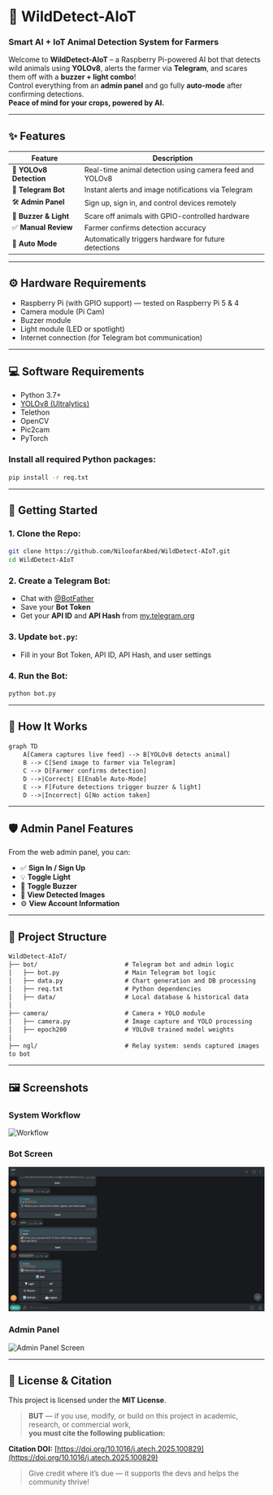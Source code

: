 # 🐾 WildDetect-AIoT  
### **Smart AI + IoT Animal Detection System for Farmers**

Welcome to **WildDetect-AIoT** – a Raspberry Pi-powered AI bot that detects wild animals using **YOLOv8**, alerts the farmer via **Telegram**, and scares them off with a **buzzer + light combo**!  
Control everything from an **admin panel** and go fully **auto-mode** after confirming detections.  
**Peace of mind for your crops, powered by AI.**

---

## ✨ Features

| Feature           | Description                                                |
|------------------|------------------------------------------------------------|
| 🧠 **YOLOv8 Detection** | Real-time animal detection using camera feed and YOLOv8   |
| 📲 **Telegram Bot**     | Instant alerts and image notifications via Telegram       |
| 🛠️ **Admin Panel**      | Sign up, sign in, and control devices remotely            |
| 🔔 **Buzzer & Light**   | Scare off animals with GPIO-controlled hardware           |
| ✅ **Manual Review**     | Farmer confirms detection accuracy                        |
| 🤖 **Auto Mode**        | Automatically triggers hardware for future detections     |

---

## ⚙️ Hardware Requirements

- Raspberry Pi (with GPIO support) — tested on Raspberry Pi 5 & 4  
- Camera module (Pi Cam)  
- Buzzer module  
- Light module (LED or spotlight)  
- Internet connection (for Telegram bot communication)  

---

## 💻 Software Requirements

- Python 3.7+  
- [YOLOv8 (Ultralytics)](https://github.com/ultralytics/ultralytics)  
- Telethon  
- OpenCV  
- Pic2cam  
- PyTorch  

### **Install all required Python packages:**
```bash
pip install -r req.txt
```

---

## 🚀 Getting Started

### 1. Clone the Repo:
```bash
git clone https://github.com/NiloofarAbed/WildDetect-AIoT.git
cd WildDetect-AIoT
```

### 2. Create a Telegram Bot:
- Chat with [@BotFather](https://t.me/BotFather)  
- Save your **Bot Token**  
- Get your **API ID** and **API Hash** from [my.telegram.org](https://my.telegram.org)  

### 3. Update `bot.py`:
- Fill in your Bot Token, API ID, API Hash, and user settings  

### 4. Run the Bot:
```bash
python bot.py
```

---

## 🧪 How It Works

```mermaid
graph TD
    A[Camera captures live feed] --> B[YOLOv8 detects animal]
    B --> C[Send image to farmer via Telegram]
    C --> D[Farmer confirms detection]
    D -->|Correct| E[Enable Auto-Mode]
    E --> F[Future detections trigger buzzer & light]
    D -->|Incorrect| G[No action taken]
```

---

## 🛡 Admin Panel Features

From the web admin panel, you can:
- ✅ **Sign In / Sign Up**  
- 💡 **Toggle Light**  
- 🔔 **Toggle Buzzer**  
- 📸 **View Detected Images**  
- ⚙️ **View Account Information**

---

## 📁 Project Structure

```
WildDetect-AIoT/
├── bot/                        # Telegram bot and admin logic
│   ├── bot.py                  # Main Telegram bot logic
│   ├── data.py                 # Chart generation and DB processing
│   ├── req.txt                 # Python dependencies
│   ├── data/                   # Local database & historical data
│
├── camera/                     # Camera + YOLO module
│   ├── camera.py               # Image capture and YOLO processing
│   ├── epoch200                # YOLOv8 trained model weights
│
├── ngl/                        # Relay system: sends captured images to bot
```

---

## 🖼️ Screenshots

### **System Workflow**
![Workflow](images/main.png)

### **Bot Screen**
![Bot Screen](images/screen.png)

### **Admin Panel**
![Admin Panel Screen](images/admin.png)

---

## 📝 License & Citation

This project is licensed under the **MIT License**.

> **BUT** — if you use, modify, or build on this project in academic, research, or commercial work,  
> **you must cite the following publication:**

**Citation DOI:** [https://doi.org/10.1016/j.atech.2025.100829](https://doi.org/10.1016/j.atech.2025.100829)

> Give credit where it’s due — it supports the devs and helps the community thrive!